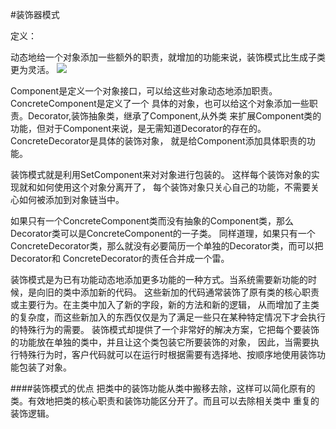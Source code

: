 #装饰器模式

定义：

动态地给一个对象添加一些额外的职责，就增加的功能来说，装饰模式比生成子类更为灵活。
![](https://i.imgur.com/DjDj4p1.jpg)


Component是定义一个对象接口，可以给这些对象动态地添加职责。ConcreteComponent是定义了一个
具体的对象，也可以给这个对象添加一些职责。Decorator,装饰抽象类，继承了Component,从外类
来扩展Component类的功能，但对于Component来说，是无需知道Decorator的存在的。ConcreteDecorator是具体的装饰对象，
就是给Component添加具体职责的功能。

装饰模式就是利用SetComponent来对对象进行包装的。
        这样每个装饰对象的实现就和如何使用这个对象分离开了，
        每个装饰对象只关心自己的功能，不需要关心如何被添加到对象链当中。
        
如果只有一个ConcreteComponent类而没有抽象的Component类，那么Decorator类可以是ConcreteComponent的一子类。
同样道理，如果只有一个ConcreteDecorator类，那么就没有必要简历一个单独的Decorator类，而可以把Decorator和
ConcreteDecorator的责任合并成一个雷。

装饰模式是为已有功能动态地添加更多功能的一种方式。当系统需要新功能的时候，是向旧的类中添加新的代码。
这些新加的代码通常装饰了原有类的核心职责或主要行为。在主类中加入了新的字段，新的方法和新的逻辑，
从而增加了主类的复杂度，而这些新加入的东西仅仅是为了满足一些只在某种特定情况下才会执行的特殊行为的需要。
装饰模式却提供了一个非常好的解决方案，它把每个要装饰的功能放在单独的类中，并且让这个类包装它所要装饰的对象，
因此，当需要执行特殊行为时，客户代码就可以在运行时根据需要有选择地、按顺序地使用装饰功能包装了对象。

####装饰模式的优点
把类中的装饰功能从类中搬移去除，这样可以简化原有的类。有效地把类的核心职责和装饰功能区分开了。而且可以去除相关类中
重复的装饰逻辑。